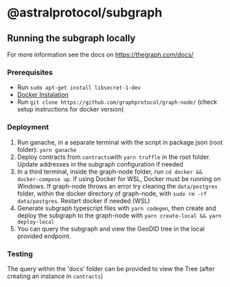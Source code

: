 # @astralprotocol/subgraph

## Running the subgraph locally

For more information see the docs on https://thegraph.com/docs/

### Prerequisites

- Run `sudo apt-get install libsecret-1-dev`
- [Docker Instalation](https://docs.docker.com/install/linux/docker-ce/debian/)
- Run `git clone https://github.com/graphprotocol/graph-node/` (check setup instructions for docker version)

### Deployment

1. Run ganache, in a separate terminal with the script in package.json (root folder): `yarn ganache`
2. Deploy contracts from `contracts`with `yarn truffle` in the root folder. Update addresses in the subgraph configuration if needed
3. In a third terminal, inside the graph-node folder, run `cd docker && docker-compose up`. If using Docker for WSL, Docker must be running on Windows. If graph-node throws an error try clearing the `data/postgres` folder, within the docker directory of graph-node, with `sudo rm -rf data/postgres`. Restart docker if needed (WSL)
4. Generate subgraph typescript files with `yarn codegen`, then create and deploy the subgraph to the graph-node with `yarn create-local && yarn deploy-local`
5. You can query the subgraph and view the GeoDID tree in the local provided endpoint.

### Testing

The query within the 'docs' folder can be provided to view the Tree (after creating an instance in `contracts`)
